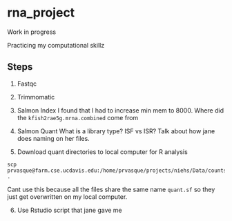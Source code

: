 # rna_project

Work in progress

Practicing my computational skillz



## Steps

1. Fastqc

2. Trimmomatic
 
3. Salmon Index
I found that I had to increase min mem to 8000.
Where did the `kfish2rae5g.mrna.combined` come from 

4. Salmon Quant
What is a library type? ISF vs ISR? Talk about how jane does naming on her files. 

5. Download quant directories to local computer for R analysis
```
scp prvasque@farm.cse.ucdavis.edu:/home/prvasque/projects/niehs/Data/counts/*/quant.sf .
```
Cant use this because all the files share the same name `quant.sf` so they just get overwritten on my local computer.

6. Use Rstudio script that jane gave me
